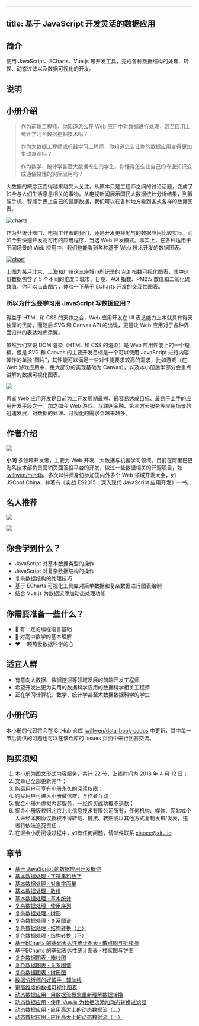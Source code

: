 
---
title: 基于 JavaScript 开发灵活的数据应用
---

## 简介
使用 JavaScript、ECharts、Vue.js 等开发工具，完成各种数据结构的处理、转换、动态过滤以及数据可视化的开发。

## 说明
## 小册介绍

> 作为前端工程师，你知道怎么在 Web 应用中对数据进行处理，甚至应用上统计学乃至数据挖掘技术吗？
> 
> 作为大数据工程师或机器学习工程师，你知道怎么让你的数据应用变得更加生动直观吗？
> 
> 作为数学、统计学甚至大数据专业的学生，你懂得怎么让自己的专业知识变成通俗易懂的实际应用吗？

大数据的概念正变得越来越受人关注，从原本只是工程师之间的讨论话题，变成了如今与人们生活息息相关的事物。从电视新闻展示国民大数据统计分析结果，到智能手机、智能手表上自己的健康数据，我们可以在各种地方看到各式各样的数据图表。

![charts](https://p1-jj.byteimg.com/tos-cn-i-t2oaga2asx/gold-user-assets/2018/2/26/161cff7f42ddb30f~tplv-t2oaga2asx-image.image)

作为非统计部门、电视工作者的我们，还是开发更接地气的数据应用比较实际。而如今要快速开发高可用的应用程序，当选 Web 开发模式。事实上，在各种适用于不同场景的 Web 应用中，我们也能看到各种基于 Web 技术开发的数据图表。

[![chart](https://p1-jj.byteimg.com/tos-cn-i-t2oaga2asx/gold-user-assets/2018/2/26/161cff7f3ffe1c5e~tplv-t2oaga2asx-image.image)](http://echarts.baidu.com/examples/editor?c=scatter-aqi-color)

上图为某月北京、上海和广州这三座城市所记录的 AQI 指数可视化图表，其中这份数据包含了 5 个不同的维度：城市、日期、AQI 指数、PM2.5 数值和二氧化硫数值，你可以点击图片，体验一下基于 ECharts 开发的交互性图表。

### 所以为什么要学习用 JavaScript 写数据应用？

得益于 HTML 和 CSS 的天作之合，Web 应用开发在 UI 表达能力上本就具有得天独厚的优势，而随后 SVG 和 Canvas API 的出现，更是让 Web 应用对于各种界面设计的表达如虎添翼。

虽然我们常说 DOM 渲染（HTML 和 CSS 的渲染）是 Web 应用性能上的一个短板，但是 SVG 和 Canvas 的主要开发目标是一个可以使用 JavaScript 进行内容操作的单独“图片”，其性能可以满足一些对性能要求较高的需求，比如游戏（在 Web 游戏应用中，绝大部分的实现基础为 Canvas），以及本小册后半部分会重点讲解的数据可视化图表。

![](https://p1-jj.byteimg.com/tos-cn-i-t2oaga2asx/gold-user-assets/2018/4/9/162aab0e252ba28b~tplv-t2oaga2asx-image.image)

再者 Web 应用开发是目前为止开发周期最短、最容易达成目标、最易于上手的应用开发手段之一。加之如今 Web 游戏、互联网金融、第三方云服务等应用场景的迅速发展，对数据的处理、可视化的需求会越来越多。

## 作者介绍

![](https://p1-jj.byteimg.com/tos-cn-i-t2oaga2asx/gold-user-assets/2020/4/10/17162dd47bd05536~tplv-t2oaga2asx-image.image)

**小问** 多领域开发者，主要为 Web 开发、大数据与机器学习领域。目前在阿里巴巴淘系技术部负责营销页面答投平台的开发，做过一些数据相关的开源项目，如 [iwillwen/mindb](http://github.com/iwillwen/mindb)。多次以讲师身份参加国内外多个 Web 领域开发大会，如 JSConf China，并著有《实战 ES2015：深入现代 JavaScript 应用开发》一书。

## 名人推荐

![](https://p1-jj.byteimg.com/tos-cn-i-t2oaga2asx/gold-user-assets/2018/4/9/162aaacfeb63cbc1~tplv-t2oaga2asx-image.image)

![](https://p1-jj.byteimg.com/tos-cn-i-t2oaga2asx/gold-user-assets/2018/4/9/162aaad27022a383~tplv-t2oaga2asx-image.image)

## 你会学到什么？

- JavaScript 对基本数据类型的操作
- JavaScript 对复杂数据结构的操作
- 复杂数据结构的处理技巧
- 基于 ECharts 可视化工具库对简单数据和复杂数据进行图表绘制
- 结合 Vue.js 为数据流添加动态处理功能

## 你需要准备一些什么？

- 🔑 有一定的编程语言基础
- 🔢 对高中数学的基本理解
- ❤️ 一颗热爱数据科学的心

## 适宜人群

- 有意向大数据、数据挖掘等领域发展的前端开发工程师
- 希望开发出更为实用的数据科学应用的数据科学相关工程师
- 正在学习计算机、数学、统计学甚至大数据数据科学的学生

## 小册代码

本小册的代码将会在 GitHub 仓库 [iwillwen/data-book-codes](https://github.com/iwillwen/data-book-codes) 中更新，其中每一节后提供的习题也可以在该仓库的 Issues 页面中进行回答交流。

## 购买须知

1.  本小册为图文形式内容服务，共计 22 节，上线时间为 2018 年 4 月 12 日；
2.  文章已全部更新完毕；
3.  购买用户可享有小册永久的阅读权限；
4.  购买用户可进入小册微信群，与作者互动；
5.  掘金小册为虚拟内容服务，一经购买成功概不退款；
6.  掘金小册版权归北京北比信息技术有限公司所有，任何机构、媒体、网站或个人未经本网协议授权不得转载、链接、转贴或以其他方式复制发布/发表，违者将依法追究责任；
7.  在掘金小册阅读过程中，如有任何问题，请邮件联系 <xiaoce@xitu.io>

## 章节
- [基于 JavaScript 的数据应用开发概述](<./ji-yu-javascript-de-shu-ju-ying-yong-kai-fa-gai-shu.md>)
- [基本数据处理 · 字符串和数字](<./ji-ben-shu-ju-chu-li-zi-fu-chuan-he-shu-zi.md>)
- [基本数据处理 · 对象字面量](<./ji-ben-shu-ju-chu-li-dui-xiang-zi-mian-liang.md>)
- [基本数据处理 · 数组](<./ji-ben-shu-ju-chu-li-shu-zu.md>)
- [基本数据处理 · 基本统计](<./ji-ben-shu-ju-chu-li-ji-ben-tong-ji.md>)
- [复杂数据处理 · 使用序列](<./fu-za-shu-ju-chu-li-shi-yong-xu-lie.md>)
- [复杂数据处理 · 树形](<./fu-za-shu-ju-chu-li-shu-xing.md>)
- [复杂数据处理 · 关系图谱](<./fu-za-shu-ju-chu-li-guan-xi-tu-pu.md>)
- [复杂数据处理 · 结构转换（上）](<./fu-za-shu-ju-chu-li-jie-gou-zhuan-huan-shang-.md>)
- [复杂数据处理 · 结构转换（下）](<./fu-za-shu-ju-chu-li-jie-gou-zhuan-huan-xia-.md>)
- [基于ECharts 的基础表达性统计图表 · 散点图与折线图](<./ji-yu-echarts-de-ji-chu-biao-da-xing-tong-ji-tu-biao-san-dian-tu-yu-zhe-xian-tu.md>)
- [基于ECharts 的基础表达性统计图表 · 柱状图与饼图](<./ji-yu-echarts-de-ji-chu-biao-da-xing-tong-ji-tu-biao-zhu-zhuang-tu-yu-bing-tu.md>)
- [复杂数据图表 · 箱线图](<./fu-za-shu-ju-tu-biao-xiang-xian-tu.md>)
- [复杂数据图表 · 关系图谱](<./fu-za-shu-ju-tu-biao-guan-xi-tu-pu.md>)
- [复杂数据图表 · 树形图](<./fu-za-shu-ju-tu-biao-shu-xing-tu.md>)
- [数据分析师的好帮手 · 辅助线](<./shu-ju-fen-xi-shi-de-hao-bang-shou-fu-zhu-xian.md>)
- [更高维度的数据可视化图表](./geng-gao-wei-du-de-shu-ju-ke-shi-hua-tu-biao.md)
- [动态数据应用 · 用数据流概念重新理解数据转换](<./dong-tai-shu-ju-ying-yong-yong-shu-ju-liu-gai-nian-chong-xin-li-jie-shu-ju-zhuan-huan.md>)
- [动态数据应用 · 使用 Vue.js 为数据流添加动态转换过滤器](<./dong-tai-shu-ju-ying-yong-shi-yong-vue.js-wei-shu-ju-liu-tian-jia-dong-tai-zhuan-huan-guo-lu-qi.md>)
- [动态数据应用 · 应用高大上的动态数据流（上）](<./dong-tai-shu-ju-ying-yong-ying-yong-gao-da-shang-de-dong-tai-shu-ju-liu-shang-.md>)
- [动态数据应用 · 应用高大上的动态数据流（下）](<./dong-tai-shu-ju-ying-yong-ying-yong-gao-da-shang-de-dong-tai-shu-ju-liu-xia-.md>)

    